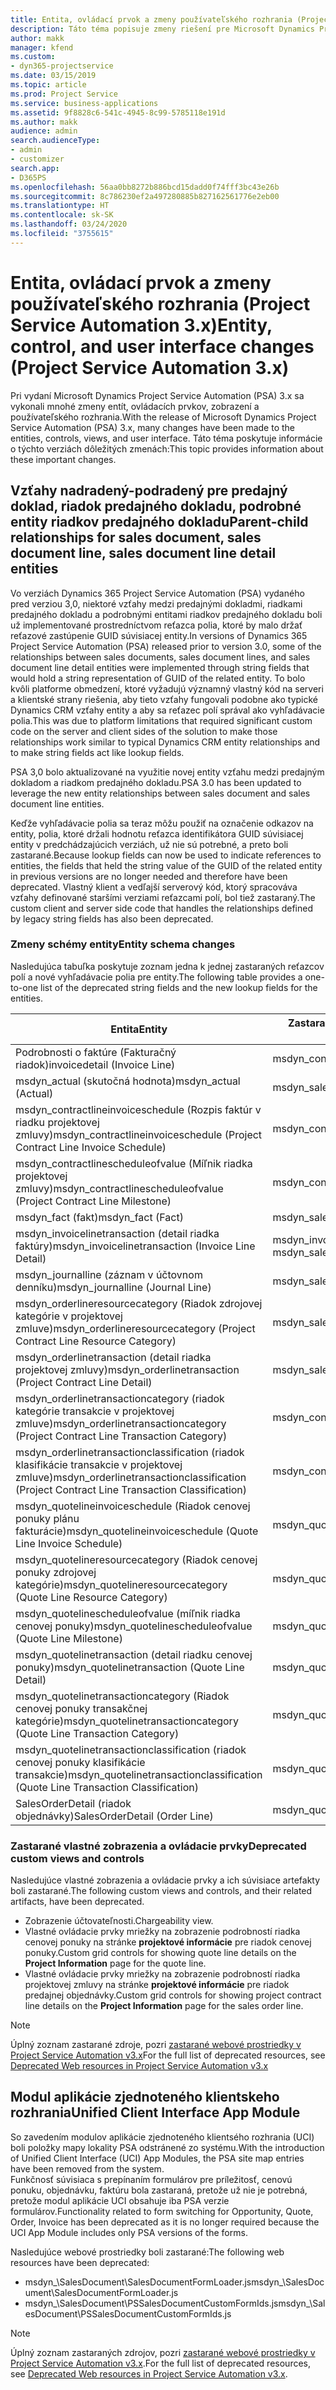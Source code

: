 ```yaml
---
title: Entita, ovládací prvok a zmeny používateľského rozhrania (Project Service Automation 3.x)
description: Táto téma popisuje zmeny riešení pre Microsoft Dynamics Project Service Automation 3.x.
author: makk
manager: kfend
ms.custom:
- dyn365-projectservice
ms.date: 03/15/2019
ms.topic: article
ms.prod: Project Service
ms.service: business-applications
ms.assetid: 9f8828c6-541c-4945-8c99-5785118e191d
ms.author: makk
audience: admin
search.audienceType:
- admin
- customizer
search.app:
- D365PS
ms.openlocfilehash: 56aa0bb8272b886bcd15dadd0f74fff3bc43e26b
ms.sourcegitcommit: 8c786230ef2a497280885b827162561776e2eb00
ms.translationtype: HT
ms.contentlocale: sk-SK
ms.lasthandoff: 03/24/2020
ms.locfileid: "3755615"
---
```

# <a name="entity-control-and-user-interface-changes-project-service-automation-3x"></a><span data-ttu-id="d50d5-103">Entita, ovládací prvok a zmeny používateľského rozhrania (Project Service Automation 3.x)</span><span class="sxs-lookup"><span data-stu-id="d50d5-103">Entity, control, and user interface changes (Project Service Automation 3.x)</span></span>
<span data-ttu-id="d50d5-104">Pri vydaní Microsoft Dynamics Project Service Automation (PSA) 3.x sa vykonali mnohé zmeny entít, ovládacích prvkov, zobrazení a používateľského rozhrania.</span><span class="sxs-lookup"><span data-stu-id="d50d5-104">With the release of Microsoft Dynamics Project Service Automation (PSA) 3.x, many changes have been made to the entities, controls, views, and user interface.</span></span> <span data-ttu-id="d50d5-105">Táto téma poskytuje informácie o týchto verziách dôležitých zmenách:</span><span class="sxs-lookup"><span data-stu-id="d50d5-105">This topic provides information about these important changes.</span></span>

## <a name="parent-child-relationships-for-sales-document-sales-document-line-sales-document-line-detail-entities"></a><span data-ttu-id="d50d5-106">Vzťahy nadradený-podradený pre predajný doklad, riadok predajného dokladu, podrobné entity riadkov predajného dokladu</span><span class="sxs-lookup"><span data-stu-id="d50d5-106">Parent-child relationships for sales document, sales document line, sales document line detail entities</span></span>
<span data-ttu-id="d50d5-107">Vo verziách Dynamics 365 Project Service Automation (PSA) vydaného pred verziou 3,0, niektoré vzťahy medzi predajnými dokladmi, riadkami predajného dokladu a podrobnými entitami riadkov predajného dokladu boli už implementované prostredníctvom reťazca polia, ktoré by malo držať reťazové zastúpenie GUID súvisiacej entity.</span><span class="sxs-lookup"><span data-stu-id="d50d5-107">In versions of Dynamics 365 Project Service Automation (PSA) released prior to version 3.0, some of the relationships between sales documents, sales document lines, and sales document line detail entities were implemented through string fields that would hold a string representation of GUID of the related entity.</span></span> <span data-ttu-id="d50d5-108">To bolo kvôli platforme obmedzení, ktoré vyžadujú významný vlastný kód na serveri a klientské strany riešenia, aby tieto vzťahy fungovali podobne ako typické Dynamics CRM vzťahy entity a aby sa reťazec polí správal ako vyhľadávacie polia.</span><span class="sxs-lookup"><span data-stu-id="d50d5-108">This was due to platform limitations that required significant custom code on the server and client sides of the solution to make those relationships work similar to typical Dynamics CRM entity relationships and to make string fields act like lookup fields.</span></span>

<span data-ttu-id="d50d5-109">PSA 3,0 bolo aktualizované na využitie novej entity vzťahu medzi predajným dokladom a riadkom predajného dokladu.</span><span class="sxs-lookup"><span data-stu-id="d50d5-109">PSA 3.0 has been updated to leverage the new entity relationships between sales document and sales document line entities.</span></span>

<span data-ttu-id="d50d5-110">Keďže vyhľadávacie polia sa teraz môžu použiť na označenie odkazov na entity, polia, ktoré držali hodnotu reťazca identifikátora GUID súvisiacej entity v predchádzajúcich verziách, už nie sú potrebné, a preto boli zastarané.</span><span class="sxs-lookup"><span data-stu-id="d50d5-110">Because lookup fields can now be used to indicate references to entities, the fields that held the string value of the GUID of the related entity in previous versions are no longer needed and therefore have been deprecated.</span></span> <span data-ttu-id="d50d5-111">Vlastný klient a vedľajší serverový kód, ktorý spracováva vzťahy definované staršími verziami reťazcami polí, bol tiež zastaraný.</span><span class="sxs-lookup"><span data-stu-id="d50d5-111">The custom client and server side code that handles the relationships defined by legacy string fields has also been deprecated.</span></span>

### <a name="entity-schema-changes"></a><span data-ttu-id="d50d5-112">Zmeny schémy entity</span><span class="sxs-lookup"><span data-stu-id="d50d5-112">Entity schema changes</span></span>
<span data-ttu-id="d50d5-113">Nasledujúca tabuľka poskytuje zoznam jedna k jednej zastaraných reťazcov polí a nové vyhľadávacie polia pre entity.</span><span class="sxs-lookup"><span data-stu-id="d50d5-113">The following table provides a one-to-one list of the deprecated string fields and the new lookup fields for the entities.</span></span> 

 <span data-ttu-id="d50d5-114">Entita</span><span class="sxs-lookup"><span data-stu-id="d50d5-114">Entity</span></span> |   <span data-ttu-id="d50d5-115">Zastarané pole (reťazec)</span><span class="sxs-lookup"><span data-stu-id="d50d5-115">Deprecated field (String)</span></span> | <span data-ttu-id="d50d5-116">Nové pole (Vyhľadávanie)</span><span class="sxs-lookup"><span data-stu-id="d50d5-116">New field (Lookup)</span></span>
--- | --- | ---
<span data-ttu-id="d50d5-117">Podrobnosti o faktúre (Fakturačný riadok)</span><span class="sxs-lookup"><span data-stu-id="d50d5-117">invoicedetail (Invoice Line)</span></span> |  <span data-ttu-id="d50d5-118">msdyn_contractline</span><span class="sxs-lookup"><span data-stu-id="d50d5-118">msdyn_contractline</span></span> |    <span data-ttu-id="d50d5-119">msdyn_contractlineid</span><span class="sxs-lookup"><span data-stu-id="d50d5-119">msdyn_contractlineid</span></span>
<span data-ttu-id="d50d5-120">msdyn_actual (skutočná hodnota)</span><span class="sxs-lookup"><span data-stu-id="d50d5-120">msdyn_actual (Actual)</span></span> | <span data-ttu-id="d50d5-121">msdyn_salescontractline</span><span class="sxs-lookup"><span data-stu-id="d50d5-121">msdyn_salescontractline</span></span> |   <span data-ttu-id="d50d5-122">msdyn_salescontractlineid</span><span class="sxs-lookup"><span data-stu-id="d50d5-122">msdyn_salescontractlineid</span></span>
<span data-ttu-id="d50d5-123">msdyn_contractlineinvoiceschedule (Rozpis faktúr v riadku projektovej zmluvy)</span><span class="sxs-lookup"><span data-stu-id="d50d5-123">msdyn_contractlineinvoiceschedule (Project Contract Line Invoice Schedule)</span></span> |    <span data-ttu-id="d50d5-124">msdyn_contractline</span><span class="sxs-lookup"><span data-stu-id="d50d5-124">msdyn_contractline</span></span> |    <span data-ttu-id="d50d5-125">msdyn_contractlineid</span><span class="sxs-lookup"><span data-stu-id="d50d5-125">msdyn_contractlineid</span></span>
<span data-ttu-id="d50d5-126">msdyn_contractlinescheduleofvalue (Míľnik riadka projektovej zmluvy)</span><span class="sxs-lookup"><span data-stu-id="d50d5-126">msdyn_contractlinescheduleofvalue (Project Contract Line Milestone)</span></span> |   <span data-ttu-id="d50d5-127">msdyn_contractline</span><span class="sxs-lookup"><span data-stu-id="d50d5-127">msdyn_contractline</span></span> |    <span data-ttu-id="d50d5-128">msdyn_contractlineid</span><span class="sxs-lookup"><span data-stu-id="d50d5-128">msdyn_contractlineid</span></span>
<span data-ttu-id="d50d5-129">msdyn_fact (fakt)</span><span class="sxs-lookup"><span data-stu-id="d50d5-129">msdyn_fact (Fact)</span></span> | <span data-ttu-id="d50d5-130">msdyn_salescontractline</span><span class="sxs-lookup"><span data-stu-id="d50d5-130">msdyn_salescontractline</span></span> |   <span data-ttu-id="d50d5-131">msdyn_salescontractlineid</span><span class="sxs-lookup"><span data-stu-id="d50d5-131">msdyn_salescontractlineid</span></span>
<span data-ttu-id="d50d5-132">msdyn_invoicelinetransaction (detail riadka faktúry)</span><span class="sxs-lookup"><span data-stu-id="d50d5-132">msdyn_invoicelinetransaction (Invoice Line Detail)</span></span> | <span data-ttu-id="d50d5-133">msdyn_invoiceline</span><span class="sxs-lookup"><span data-stu-id="d50d5-133">msdyn_invoiceline</span></span> <br> <span data-ttu-id="d50d5-134">msdyn_salescontractline</span><span class="sxs-lookup"><span data-stu-id="d50d5-134">msdyn_salescontractline</span></span> | <span data-ttu-id="d50d5-135">msdyn_invoicelineid</span><span class="sxs-lookup"><span data-stu-id="d50d5-135">msdyn_invoicelineid</span></span> <br> <span data-ttu-id="d50d5-136">msdyn_salescontractlineid</span><span class="sxs-lookup"><span data-stu-id="d50d5-136">msdyn_salescontractlineid</span></span>
<span data-ttu-id="d50d5-137">msdyn_journalline (záznam v účtovnom denníku)</span><span class="sxs-lookup"><span data-stu-id="d50d5-137">msdyn_journalline (Journal Line)</span></span> |  <span data-ttu-id="d50d5-138">msdyn_salescontractline</span><span class="sxs-lookup"><span data-stu-id="d50d5-138">msdyn_salescontractline</span></span> |   <span data-ttu-id="d50d5-139">msdyn_salescontractlineid</span><span class="sxs-lookup"><span data-stu-id="d50d5-139">msdyn_salescontractlineid</span></span>
<span data-ttu-id="d50d5-140">msdyn_orderlineresourcecategory (Riadok zdrojovej kategórie v projektovej zmluve)</span><span class="sxs-lookup"><span data-stu-id="d50d5-140">msdyn_orderlineresourcecategory (Project Contract Line Resource Category)</span></span> | <span data-ttu-id="d50d5-141">msdyn_salescontractline</span><span class="sxs-lookup"><span data-stu-id="d50d5-141">msdyn_salescontractline</span></span> |   <span data-ttu-id="d50d5-142">msdyn_contractlineid</span><span class="sxs-lookup"><span data-stu-id="d50d5-142">msdyn_contractlineid</span></span>
<span data-ttu-id="d50d5-143">msdyn_orderlinetransaction (detail riadka projektovej zmluvy)</span><span class="sxs-lookup"><span data-stu-id="d50d5-143">msdyn_orderlinetransaction (Project Contract Line Detail)</span></span> | <span data-ttu-id="d50d5-144">msdyn_salescontractline</span><span class="sxs-lookup"><span data-stu-id="d50d5-144">msdyn_salescontractline</span></span> |   <span data-ttu-id="d50d5-145">msdyn_salescontractlineid</span><span class="sxs-lookup"><span data-stu-id="d50d5-145">msdyn_salescontractlineid</span></span>
<span data-ttu-id="d50d5-146">msdyn_orderlinetransactioncategory (riadok kategórie transakcie v projektovej zmluve)</span><span class="sxs-lookup"><span data-stu-id="d50d5-146">msdyn_orderlinetransactioncategory (Project Contract Line Transaction Category)</span></span> |   <span data-ttu-id="d50d5-147">msdyn_contractline</span><span class="sxs-lookup"><span data-stu-id="d50d5-147">msdyn_contractline</span></span> |    <span data-ttu-id="d50d5-148">msdyn_contractlineid</span><span class="sxs-lookup"><span data-stu-id="d50d5-148">msdyn_contractlineid</span></span>
<span data-ttu-id="d50d5-149">msdyn_orderlinetransactionclassification (riadok klasifikácie transakcie v projektovej zmluve)</span><span class="sxs-lookup"><span data-stu-id="d50d5-149">msdyn_orderlinetransactionclassification (Project Contract Line Transaction Classification)</span></span> |   <span data-ttu-id="d50d5-150">msdyn_contractline</span><span class="sxs-lookup"><span data-stu-id="d50d5-150">msdyn_contractline</span></span> |    <span data-ttu-id="d50d5-151">msdyn_contractlineid</span><span class="sxs-lookup"><span data-stu-id="d50d5-151">msdyn_contractlineid</span></span>
<span data-ttu-id="d50d5-152">msdyn_quotelineinvoiceschedule (Riadok cenovej ponuky plánu fakturácie)</span><span class="sxs-lookup"><span data-stu-id="d50d5-152">msdyn_quotelineinvoiceschedule (Quote Line Invoice Schedule)</span></span> |  <span data-ttu-id="d50d5-153">msdyn_quoteline</span><span class="sxs-lookup"><span data-stu-id="d50d5-153">msdyn_quoteline</span></span> |   <span data-ttu-id="d50d5-154">msdyn_quotelineid</span><span class="sxs-lookup"><span data-stu-id="d50d5-154">msdyn_quotelineid</span></span>
<span data-ttu-id="d50d5-155">msdyn_quotelineresourcecategory (Riadok cenovej ponuky zdrojovej kategórie)</span><span class="sxs-lookup"><span data-stu-id="d50d5-155">msdyn_quotelineresourcecategory (Quote Line Resource Category)</span></span> |    <span data-ttu-id="d50d5-156">msdyn_quoteline</span><span class="sxs-lookup"><span data-stu-id="d50d5-156">msdyn_quoteline</span></span> |   <span data-ttu-id="d50d5-157">msdyn_quotelineid</span><span class="sxs-lookup"><span data-stu-id="d50d5-157">msdyn_quotelineid</span></span>
<span data-ttu-id="d50d5-158">msdyn_quotelinescheduleofvalue (míľnik riadka cenovej ponuky)</span><span class="sxs-lookup"><span data-stu-id="d50d5-158">msdyn_quotelinescheduleofvalue (Quote Line Milestone)</span></span> | <span data-ttu-id="d50d5-159">msdyn_quoteline</span><span class="sxs-lookup"><span data-stu-id="d50d5-159">msdyn_quoteline</span></span> |   <span data-ttu-id="d50d5-160">msdyn_quotelineid</span><span class="sxs-lookup"><span data-stu-id="d50d5-160">msdyn_quotelineid</span></span>
<span data-ttu-id="d50d5-161">msdyn_quotelinetransaction (detail riadku cenovej ponuky)</span><span class="sxs-lookup"><span data-stu-id="d50d5-161">msdyn_quotelinetransaction (Quote Line Detail)</span></span> |    <span data-ttu-id="d50d5-162">msdyn_quoteline</span><span class="sxs-lookup"><span data-stu-id="d50d5-162">msdyn_quoteline</span></span> |   <span data-ttu-id="d50d5-163">msdyn_quotelineid</span><span class="sxs-lookup"><span data-stu-id="d50d5-163">msdyn_quotelineid</span></span>
<span data-ttu-id="d50d5-164">msdyn_quotelinetransactioncategory (Riadok cenovej ponuky transakčnej kategórie)</span><span class="sxs-lookup"><span data-stu-id="d50d5-164">msdyn_quotelinetransactioncategory (Quote Line Transaction Category)</span></span> |  <span data-ttu-id="d50d5-165">msdyn_quoteline</span><span class="sxs-lookup"><span data-stu-id="d50d5-165">msdyn_quoteline</span></span> |   <span data-ttu-id="d50d5-166">msdyn_quotelineid</span><span class="sxs-lookup"><span data-stu-id="d50d5-166">msdyn_quotelineid</span></span>
<span data-ttu-id="d50d5-167">msdyn_quotelinetransactionclassification (riadok cenovej ponuky klasifikácie transakcie)</span><span class="sxs-lookup"><span data-stu-id="d50d5-167">msdyn_quotelinetransactionclassification (Quote Line Transaction Classification)</span></span> |  <span data-ttu-id="d50d5-168">msdyn_quoteline</span><span class="sxs-lookup"><span data-stu-id="d50d5-168">msdyn_quoteline</span></span> |   <span data-ttu-id="d50d5-169">msdyn_quotelineid</span><span class="sxs-lookup"><span data-stu-id="d50d5-169">msdyn_quotelineid</span></span>
<span data-ttu-id="d50d5-170">SalesOrderDetail (riadok objednávky)</span><span class="sxs-lookup"><span data-stu-id="d50d5-170">SalesOrderDetail (Order Line)</span></span> | <span data-ttu-id="d50d5-171">msdyn_quotelineid</span><span class="sxs-lookup"><span data-stu-id="d50d5-171">msdyn_quotelineid</span></span> | <span data-ttu-id="d50d5-172">msdyn_quoteline</span><span class="sxs-lookup"><span data-stu-id="d50d5-172">msdyn_quoteline</span></span> 

### <a name="deprecated-custom-views-and-controls"></a><span data-ttu-id="d50d5-173">Zastarané vlastné zobrazenia a ovládacie prvky</span><span class="sxs-lookup"><span data-stu-id="d50d5-173">Deprecated custom views and controls</span></span>
<span data-ttu-id="d50d5-174">Nasledujúce vlastné zobrazenia a ovládacie prvky a ich súvisiace artefakty boli zastarané.</span><span class="sxs-lookup"><span data-stu-id="d50d5-174">The following custom views and controls, and their related artifacts, have been deprecated.</span></span>

- <span data-ttu-id="d50d5-175">Zobrazenie účtovateľnosti.</span><span class="sxs-lookup"><span data-stu-id="d50d5-175">Chargeability view.</span></span>
- <span data-ttu-id="d50d5-176">Vlastné ovládacie prvky mriežky na zobrazenie podrobností riadka cenovej ponuky na stránke **projektové informácie** pre riadok cenovej ponuky.</span><span class="sxs-lookup"><span data-stu-id="d50d5-176">Custom grid controls for showing quote line details on the **Project Information** page for the quote line.</span></span>
- <span data-ttu-id="d50d5-177">Vlastné ovládacie prvky mriežky na zobrazenie podrobností riadka projektovej zmluvy na stránke **projektové informácie** pre riadok predajnej objednávky.</span><span class="sxs-lookup"><span data-stu-id="d50d5-177">Custom grid controls for showing project contract line details on the **Project Information** page for the sales order line.</span></span>

> [!NOTE]
> <span data-ttu-id="d50d5-178">Úplný zoznam zastarané zdroje, pozri [zastarané webové prostriedky v Project Service Automation v3.x](../developer-guides/web-resources-deprecated-v3.x.md)</span><span class="sxs-lookup"><span data-stu-id="d50d5-178">For the full list of deprecated resources, see [Deprecated Web resources in Project Service Automation v3.x](../developer-guides/web-resources-deprecated-v3.x.md)</span></span>

## <a name="unified-client-interface-app-module"></a><span data-ttu-id="d50d5-179">Modul aplikácie zjednoteného klientskeho rozhrania</span><span class="sxs-lookup"><span data-stu-id="d50d5-179">Unified Client Interface App Module</span></span>
<span data-ttu-id="d50d5-180">So zavedením modulov aplikácie zjednoteného klientsého rozhrania (UCI) boli položky mapy lokality PSA odstránené zo systému.</span><span class="sxs-lookup"><span data-stu-id="d50d5-180">With the introduction of Unified Client Interface (UCI) App Modules, the PSA site map entries have been removed from the system.</span></span>  
<span data-ttu-id="d50d5-181">Funkčnosť súvisiaca s prepínaním formulárov pre príležitosť, cenovú ponuku, objednávku, faktúru bola zastaraná, pretože už nie je potrebná, pretože modul aplikácie UCI obsahuje iba PSA verzie formulárov.</span><span class="sxs-lookup"><span data-stu-id="d50d5-181">Functionality related to form switching for Opportunity, Quote, Order, Invoice has been deprecated as it is no longer required because the UCI App Module includes only PSA versions of the forms.</span></span>  

<span data-ttu-id="d50d5-182">Nasledujúce webové prostriedky boli zastarané:</span><span class="sxs-lookup"><span data-stu-id="d50d5-182">The following web resources have been deprecated:</span></span>

- <span data-ttu-id="d50d5-183">msdyn_\SalesDocument\SalesDocumentFormLoader.js</span><span class="sxs-lookup"><span data-stu-id="d50d5-183">msdyn_\SalesDocument\SalesDocumentFormLoader.js</span></span>
- <span data-ttu-id="d50d5-184">msdyn_\SalesDocument\PSSalesDocumentCustomFormIds.js</span><span class="sxs-lookup"><span data-stu-id="d50d5-184">msdyn_\SalesDocument\PSSalesDocumentCustomFormIds.js</span></span>

> [!NOTE]
> <span data-ttu-id="d50d5-185">Úplný zoznam zastaraných zdrojov, pozri [zastarané webové prostriedky v Project Service Automation v3.x](../developer-guides/web-resources-deprecated-v3.x.md).</span><span class="sxs-lookup"><span data-stu-id="d50d5-185">For the full list of deprecated resources, see [Deprecated Web resources in Project Service Automation v3.x](../developer-guides/web-resources-deprecated-v3.x.md).</span></span>


